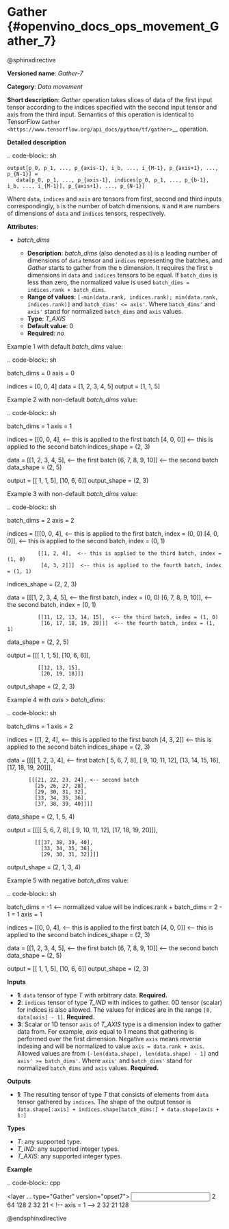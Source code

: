# Gather {#openvino_docs_ops_movement_Gather_7}

@sphinxdirective

**Versioned name**: *Gather-7*

**Category**: *Data movement*

**Short description**: *Gather* operation takes slices of data of the first input tensor according to the indices
 specified with the second input tensor and axis from the third input. Semantics of this operation is identical to
TensorFlow `Gather <https://www.tensorflow.org/api_docs/python/tf/gather>`__ operation.

**Detailed description**

.. code-block:: sh

    output[p_0, p_1, ..., p_{axis-1}, i_b, ..., i_{M-1}, p_{axis+1}, ..., p_{N-1}] =
       data[p_0, p_1, ..., p_{axis-1}, indices[p_0, p_1, ..., p_{b-1}, i_b, ..., i_{M-1}], p_{axis+1}, ..., p_{N-1}]

Where ``data``, ``indices`` and ``axis`` are tensors from first, second and third inputs correspondingly, ``b`` is
the number of batch dimensions. ``N`` and ``M`` are numbers of dimensions of ``data`` and ``indices`` tensors, respectively.

**Attributes**:

* *batch_dims*
  
  * **Description**: *batch_dims* (also denoted as ``b``) is a leading number of dimensions of ``data`` 
    tensor and ``indices`` representing the batches, and *Gather* starts to gather from the ``b`` 
    dimension. It requires the first ``b`` dimensions in `data` and `indices` tensors to be equal. 
    If ``batch_dims`` is less than zero, the normalized value is used ``batch_dims = indices.rank + batch_dims``.
  * **Range of values**: ``[-min(data.rank, indices.rank); min(data.rank, indices.rank)]`` and 
    ``batch_dims' <= axis'``. Where ``batch_dims'`` and ``axis'`` stand for normalized ``batch_dims`` and ``axis`` values.
  * **Type**: *T_AXIS*
  * **Default value**: 0
  * **Required**: *no*

Example 1 with default *batch_dims* value:

.. code-block:: sh

   batch_dims = 0
   axis = 0
   
   indices = [0, 0, 4]
   data    = [1, 2, 3, 4, 5]
   output  = [1, 1, 5]


Example 2 with non-default *batch_dims* value:

.. code-block:: sh

   batch_dims = 1
   axis = 1
   
   indices = [[0, 0, 4], <-- this is applied to the first batch
              [4, 0, 0]]  <-- this is applied to the second batch
   indices_shape = (2, 3)
   
   data    = [[1, 2, 3, 4, 5],  <-- the first batch
              [6, 7, 8, 9, 10]]  <-- the second batch
   data_shape = (2, 5)
   
   output  = [[ 1, 1, 5],
              [10, 6, 6]]
   output_shape = (2, 3)


Example 3 with non-default *batch_dims* value:

.. code-block:: sh

   batch_dims = 2
   axis = 2
   
   indices = [[[0, 0, 4],  <-- this is applied to the first batch, index = (0, 0)
               [4, 0, 0]],  <-- this is applied to the second batch, index = (0, 1)
   
              [[1, 2, 4],  <-- this is applied to the third batch, index = (1, 0)
               [4, 3, 2]]]  <-- this is applied to the fourth batch, index = (1, 1)
   indices_shape = (2, 2, 3)
   
   data    = [[[1, 2, 3, 4, 5],  <-- the first batch, index = (0, 0)
               [6, 7, 8, 9, 10]],  <-- the second batch, index = (0, 1)
   
              [[11, 12, 13, 14, 15],  <-- the third batch, index = (1, 0)
               [16, 17, 18, 19, 20]]]  <-- the fourth batch, index = (1, 1)
   data_shape = (2, 2, 5)
   
   output  = [[[ 1, 1, 5],
               [10, 6, 6]],
   
              [[12, 13, 15],
               [20, 19, 18]]]
   output_shape = (2, 2, 3)

Example 4 with *axis* > *batch_dims*:

.. code-block:: sh

   batch_dims = 1
   axis = 2
   
   indices = [[1, 2, 4],  <-- this is applied to the first batch
              [4, 3, 2]]  <-- this is applied to the second batch
   indices_shape = (2, 3)
   
   data = [[[[ 1,  2,  3,  4], <-- first batch
             [ 5,  6,  7,  8],
             [ 9, 10, 11, 12],
             [13, 14, 15, 16],
             [17, 18, 19, 20]]],
   
           [[[21, 22, 23, 24], <-- second batch
             [25, 26, 27, 28],
             [29, 30, 31, 32],
             [33, 34, 35, 36],
             [37, 38, 39, 40]]]]
   data_shape = (2, 1, 5, 4)
   
   output = [[[[ 5,  6,  7,  8],
               [ 9, 10, 11, 12],
               [17, 18, 19, 20]]],
   
             [[[37, 38, 39, 40],
               [33, 34, 35, 36],
               [29, 30, 31, 32]]]]
   output_shape = (2, 1, 3, 4)


Example 5 with negative *batch_dims* value:

.. code-block:: sh

   batch_dims = -1  <-- normalized value will be indices.rank + batch_dims = 2 - 1 = 1
   axis = 1
   
   indices = [[0, 0, 4], <-- this is applied to the first batch
              [4, 0, 0]]  <-- this is applied to the second batch
   indices_shape = (2, 3)
   
   data    = [[1, 2, 3, 4, 5],  <-- the first batch
              [6, 7, 8, 9, 10]]  <-- the second batch
   data_shape = (2, 5)
   
   output  = [[ 1, 1, 5],
              [10, 6, 6]]
   output_shape = (2, 3)


**Inputs**

* **1**:  ``data`` tensor of type *T* with arbitrary data. **Required.**
* **2**:  ``indices`` tensor of type *T_IND* with indices to gather. 0D tensor (scalar) for indices is also allowed.
  The values for indices are in the range ``[0, data[axis] - 1]``. **Required.**
* **3**:  Scalar or 1D tensor ``axis`` of *T_AXIS* type is a dimension index to gather data from. For example,
  *axis* equal to 1 means that gathering is performed over the first dimension. Negative ``axis`` means reverse indexing and
  will be normalized to value ``axis = data.rank + axis``. Allowed values are from ``[-len(data.shape), len(data.shape) - 1]``
  and ``axis' >= batch_dims'``. Where ``axis'`` and ``batch_dims'`` stand for normalized ``batch_dims`` and ``axis`` values.
  **Required.**

**Outputs**

* **1**: The resulting tensor of type *T* that consists of elements from ``data`` tensor gathered by ``indices``. 
  The shape of the output tensor is ``data.shape[:axis] + indices.shape[batch_dims:] + data.shape[axis + 1:]``

**Types**

* *T*: any supported type.
* *T_IND*: any supported integer types.
* *T_AXIS*: any supported integer types.

**Example**

.. code-block:: cpp

   <layer ... type="Gather" version="opset7">
       <data batch_dims="1" />
       <input>
           <port id="0">
               <dim>2</dim>
               <dim>64</dim>
               <dim>128</dim>
           </port>
           <port id="1">
               <dim>2</dim>
               <dim>32</dim>
               <dim>21</dim>
           </port>
           <port id="2"/>   < !--  axis = 1  -->
       </input>
       <output>
           <port id="2">
               <dim>2</dim>
               <dim>32</dim>
               <dim>21</dim>
               <dim>128</dim>
           </port>
       </output>
   </layer>


@endsphinxdirective


